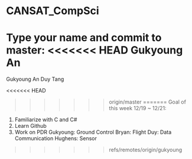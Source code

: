 # CANSAT_CompSci

Type your name and commit to master:
<<<<<<< HEAD
Gukyoung An
=======
Gukyoung An
Duy Tang

<<<<<<< HEAD
>>>>>>> origin/master
=======
Goal of this week 12/19 ~ 12/21:

1. Familiarize with C and C#
2. Learn Github
3. Work on PDR
	Gukyoung: Ground Control
	Bryan: Flight
	Duy: Data Communication
	Hughens: Sensor
>>>>>>> refs/remotes/origin/gukyoung
